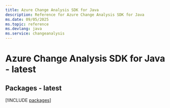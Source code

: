 ```yaml
---
title: Azure Change Analysis SDK for Java
description: Reference for Azure Change Analysis SDK for Java
ms.date: 09/05/2025
ms.topic: reference
ms.devlang: java
ms.service: changeanalysis
---
```

# Azure Change Analysis SDK for Java - latest
## Packages - latest
[!INCLUDE [packages](change-analysis-index.md)]